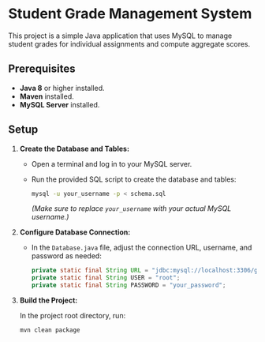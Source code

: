 # Student Grade Management System

This project is a simple Java application that uses MySQL to manage student grades for individual assignments and compute aggregate scores.

## Prerequisites

- **Java 8** or higher installed.
- **Maven** installed.
- **MySQL Server** installed.

## Setup

1. **Create the Database and Tables:**

   - Open a terminal and log in to your MySQL server.
   - Run the provided SQL script to create the database and tables:
     
     ```bash
     mysql -u your_username -p < schema.sql
     ```
     
     *(Make sure to replace `your_username` with your actual MySQL username.)*

2. **Configure Database Connection:**

   - In the `Database.java` file, adjust the connection URL, username, and password as needed:
     
     ```java
     private static final String URL = "jdbc:mysql://localhost:3306/grade_management?serverTimezone=UTC";
     private static final String USER = "root";
     private static final String PASSWORD = "your_password";
     ```
     
3. **Build the Project:**

   In the project root directory, run:
   
   ```bash
   mvn clean package
